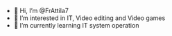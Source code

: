 - 👋 Hi, I’m @FrAttila7
- 👀 I’m interested in IT, Video editing and Video games
- 🌱 I’m currently learning IT system operation

<!---
FrAttila7/FrAttila7 is a ✨ special ✨ repository because its `README.md` (this file) appears on your GitHub profile.
You can click the Preview link to take a look at your changes.
--->
